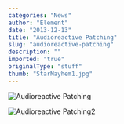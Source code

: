 ```yaml
---
categories: "News"
author: "Element"
date: "2013-12-13"
title: "Audioreactive Patching"
slug: "audioreactive-patching"
description: ""
imported: "true"
originalType: "stuff"
thumb: "StarMayhem1.jpg"
---
```



![Audioreactive Patching](StarMayhem1.jpg) 

![Audioreactive Patching2](StarMayhem.jpg) 




